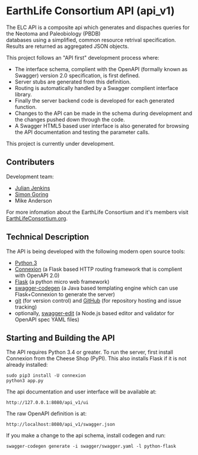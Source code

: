 # EarthLife Consortium API (api_v1)

The ELC API is a composite api which generates and dispaches queries for the Neotoma and Paleobiology (PBDB)  
databases using a simplified, common resource retrival specification. Results are returned as aggregated JSON objects.

This project follows an "API first" development process where:
* The interface schema, complient with the OpenAPI (formally known as Swagger) version 2.0 specification, is first defined.
* Server stubs are generated from this definition.
* Routing is automatically handled by a Swagger complient interface library.
* Finally the server backend code is developed for each generated function.
* Changes to the API can be made in the schema during development and the changes pushed down through the code.
* A Swagger HTML5 based user interface is also generated for browsing the API documentation and testing the parameter calls.

This project is currently under development.  

## Contributers

Development team:
* [Julian Jenkins](http://github.com/jpjenk)
* [Simon Goring](http://github.com/SimonGoring)
* Mike Anderson

For more infomation about the EarthLife Consortium and it's members visit [EarthLifeConsortium.org](http://earthlifeconsortium.org).


## Technical Description

The API is being developed with the following modern open source tools:
* [Python 3](https://www.python.org)
* [Connexion](http://connexion.readthedocs.io/en/latest) (a Flask based HTTP routing framework that is complient with OpenAPI 2.0)
* [Flask](http://flask.pocoo.org) (a python micro web framework)
* [swagger-codegen](http://swagger.io/swagger-codegen) (a Java based templating engine which can use Flask+Connexion to generate the server)
* [git](https://git-scm.com) (for version control) and [GitHub](http://github.com) (for repository hosting and issue tracking)
* optionally, [swagger-edit](https://github.com/swagger-api/swagger-editor) (a Node.js based editor and validator for OpenAPI spec YAML files)


## Starting and Building the API

The API requires Python 3.4 or greater. To run the server, first install Connexion from the Cheese Shop (PyPI). This also installs Flask if it is not already installed:
```
sudo pip3 install -U connexion
python3 app.py
```
The api documentation and user interface will be available at:
```
http://127.0.0.1:8080/api_v1/ui
```
The raw OpenAPI definition is at:

```
http://localhost:8080/api_v1/swagger.json
```
If you make a change to the api schema, install codegen and run:
```
swagger-codegen generate -i swagger/swagger.yaml -l python-flask
```

